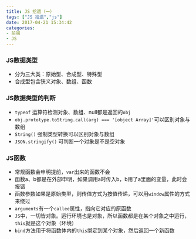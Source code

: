 ```yaml
---
title: JS 拾遗（一）
tags: ["JS 拾遗","js"]
date: 2017-04-21 15:34:42
categories:
- 前端
- JS
---
```

### JS数据类型
* 分为三大类：原始型、合成型、特殊型
* 合成型包含狭义对象、数组、函数

<!-- more -->

### JS数据类型的判断
* `typeof` 运算符检测对象、数组、null都是返回的`obj`
* `obj.prototype.toString.call(arg) === '[object Array]'`可以区别对象与数组
* `String()` 强制类型转换可以区别对象与数组
* `JSON.stringify()` 可判断一个对象是不是空对象

### JS函数
* 常规函数会申明提前，`var`出来的函数不会
* 函数a、b都是在外部申明，如果调用a时传入b，b用了a里面的变量，此时会报错
* 函数参数如果是原始类型，则传值方式为按值传递，可以用`window`属性的方式来绕过
* `arguments`有一个`callee`属性，指向它对应的原函数
* `JS`中，一切皆对象。运行环境也是对象，所以函数都是在某个对象之中运行，`this`就是这个对象（环境）
* `bind`方法用于将函数体内的`this`绑定到某个对象，然后返回一个新函数
